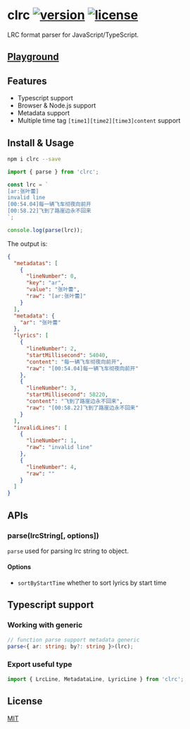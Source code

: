 # clrc [![version](https://img.shields.io/npm/v/clrc)](https://www.npmjs.com/package/clrc) [![license](https://img.shields.io/npm/l/clrc)](https://github.com/mebtte/react-lrc/blob/master/LICENSE)

LRC format parser for JavaScript/TypeScript.

## [Playground](https://mebtte.github.io/clrc)

## Features

- Typescript support
- Browser & Node.js support
- Metadata support
- Multiple time tag `[time1][time2][time3]content` support

## Install & Usage

```bash
npm i clrc --save
```

```js
import { parse } from 'clrc';

const lrc = `
[ar:张叶蕾]
invalid line
[00:54.04]每一辆飞车彻夜向前开
[00:58.22]飞到了路崖边永不回来
`;

console.log(parse(lrc));
```

The output is:

```json
{
  "metadatas": [
    {
      "lineNumber": 0,
      "key": "ar",
      "value": "张叶蕾",
      "raw": "[ar:张叶蕾]"
    }
  ],
  "metadata": {
    "ar": "张叶蕾"
  },
  "lyrics": [
    {
      "lineNumber": 2,
      "startMillisecond": 54040,
      "content": "每一辆飞车彻夜向前开",
      "raw": "[00:54.04]每一辆飞车彻夜向前开"
    },
    {
      "lineNumber": 3,
      "startMillisecond": 58220,
      "content": "飞到了路崖边永不回来",
      "raw": "[00:58.22]飞到了路崖边永不回来"
    }
  ],
  "invalidLines": [
    {
      "lineNumber": 1,
      "raw": "invalid line"
    },
    {
      "lineNumber": 4,
      "raw": ""
    }
  ]
}
```

## APIs

### parse(lrcString[, options])

`parse` used for parsing lrc string to object.

#### Options

- `sortByStartTime` whether to sort lyrics by start time

## Typescript support

### Working with generic

```ts
// function parse support metadata generic
parse<{ ar: string; by?: string }>(lrc);
```

### Export useful type

```ts
import { LrcLine, MetadataLine, LyricLine } from 'clrc';
```

## License

[MIT](./LICENSE)

